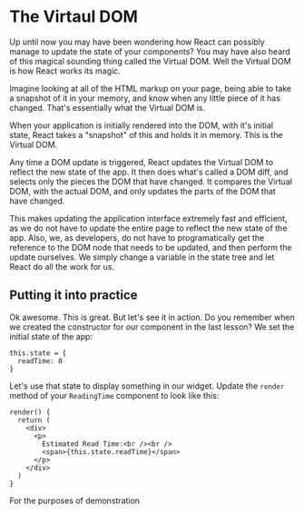 # The Virtaul DOM

Up until now you may have been wondering how React can possibly manage
to update the state of your components? You may have also heard of this
magical sounding thing called the Virtual DOM. Well the Virtual DOM is how
React works its magic.

Imagine looking at all of the HTML markup on your page, being able to
 take a snapshot of it in your memory, and know when any little piece
of it has changed. That's essentially what the Virtual DOM is.

When your application is initially rendered into the DOM, with it's initial
state, React takes a "snapshot" of this and holds it in memory. This is the
Virtual DOM.

Any time a DOM update is triggered, React updates the Virtual DOM to reflect
the new state of the app. It then does what's called a DOM diff, and selects
only the pieces the DOM that have changed. It compares the Virtual DOM, with
the actual DOM, and only updates the parts of the DOM that have changed.

This makes updating the application interface extremely fast and efficient, as
we do not have to update the entire page to reflect the new state of the app.
Also, we, as developers, do not have to programatically get the reference to
the DOM node that needs to be updated, and then perform the update ourselves.
We simply change a variable in the state tree and let React do all the work
for us.

## Putting it into practice

Ok awesome. This is great. But let's see it in action. Do you remember when
we created the constructor for our component in the last lesson? We set
the initial state of the app:
```es6
this.state = {
  readTime: 0
}
```

Let's use that state to display something in our widget. Update the `render`
method of your `ReadingTime` component to look like this:
```es6
render() {
  return (
    <div>
      <p>
        Estimated Read Time:<br /><br />
        <span>{this.state.readTime}</span>
      </p>
    </div>
  )
}
```

For the purposes of demonstration
